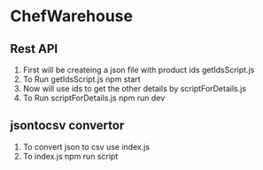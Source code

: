 # ChefWarehouse

## Rest API

1. First will be createing a json file with product ids getIdsScript.js
2. To Run getIdsScript.js
   npm start
3. Now will use ids to get the other details by scriptForDetails.js
4. To Run scriptForDetails.js
   npm run dev

## jsontocsv convertor

1. To convert json to csv use index.js
2. To index.js
   npm run script
